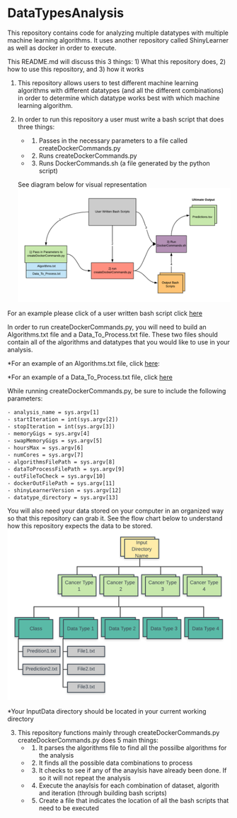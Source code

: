 # DataTypesAnalysis
This repository contains code for analyzing multiple datatypes with multiple machine learning algorithms.
It uses another repository called ShinyLearner as well as docker in order to execute.

This README.md will discuss this 3 things: 1) What this repository does, 2) how to use this repository, and 3) how it works

1) This repository allows users to test different machine learning algorithms with different datatypes (and all the different combinations) in order to determine which datatype works best with which machine learning algorithm.

2) In order to run this repository a user must write a bash script that does three things:
    - 1) Passes in the necessary parameters to a file called createDockerCommands.py
    - 2) Runs createDockerCommands.py
    - 3) Runs DockerCommands.sh (a file generated by the python script)
    
   See diagram below for visual representation
  ![](Images/DataTypesAnalysisFlowChart.png)

  For an example please click of a user written bash script click [here](https://github.com/natemella/DataTypesAnalysis/blob/master/Examples/exe_analysis_example)
  
  In order to run createDockerCommands.py, you will need to build an Algorithms.txt file
  and a Data_To_Process.txt file. These two files should contain all of the algorithms and
  datatypes that you would like to use in your analysis.
    
  *For an example of an Algorithms.txt file, click [here](https://github.com/natemella/DataTypesAnalysis/blob/master/Examples/Algorithms.example.txt):
  
  *For an example of a Data_To_Process.txt file, click [here](https://github.com/DataTypesAnalysis/edit/master/Examples/Data_To_Process.txt)
  
  While running createDockerCommands.py, be sure to include the following parameters:
  
    - analysis_name = sys.argv[1]
    - startIteration = int(sys.argv[2])
    - stopIteration = int(sys.argv[3])
    - memoryGigs = sys.argv[4]
    - swapMemoryGigs = sys.argv[5]
    - hoursMax = sys.argv[6]
    - numCores = sys.argv[7]
    - algorithmsFilePath = sys.argv[8]
    - dataToProcessFilePath = sys.argv[9]
    - outFileToCheck = sys.argv[10]
    - dockerOutFilePath = sys.argv[11]
    - shinyLearnerVersion = sys.argv[12]
    - datatype_directory = sys.argv[13]

  You will also need your data stored on your computer in an organized way so that this repository can grab it. 
  See the flow chart  below to understand how this repository expects the data to be stored.
  ![](Images/Input_Flow_Chart.png)

  *Your InputData directory should be located in your current working directory
  
3) This repository functions mainly through createDockerCommands.py
   createDockerCommands.py does 5 main things:
    - 1) It parses the algorithms file to find all the possilbe algorithms for the analysis
    - 2) It finds all the possible data combinations to process
    - 3) It checks to see if any of the anaylsis have already been done. If so it will not repeat the analysis
    - 4) Execute the anaylsis for each combination of dataset, algorith and iteration (through building bash scripts)
    - 5) Create a file that indicates the location of all the bash scripts that need to be executed
    
 


